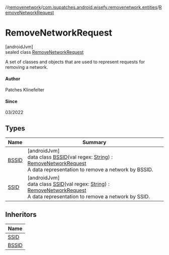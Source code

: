//[removenetwork](../../../index.md)/[com.isupatches.android.wisefy.removenetwork.entities](../index.md)/[RemoveNetworkRequest](index.md)

# RemoveNetworkRequest

[androidJvm]\
sealed class [RemoveNetworkRequest](index.md)

A set of classes and objects that are used to represent requests for removing a network.

#### Author

Patches Klinefelter

#### Since

03/2022

## Types

| Name | Summary |
|---|---|
| [BSSID](-b-s-s-i-d/index.md) | [androidJvm]<br>data class [BSSID](-b-s-s-i-d/index.md)(val regex: [String](https://kotlinlang.org/api/latest/jvm/stdlib/kotlin/-string/index.html)) : [RemoveNetworkRequest](index.md)<br>A data representation to remove a network by BSSID. |
| [SSID](-s-s-i-d/index.md) | [androidJvm]<br>data class [SSID](-s-s-i-d/index.md)(val regex: [String](https://kotlinlang.org/api/latest/jvm/stdlib/kotlin/-string/index.html)) : [RemoveNetworkRequest](index.md)<br>A data representation to remove a network by SSID. |

## Inheritors

| Name |
|---|
| [SSID](-s-s-i-d/index.md) |
| [BSSID](-b-s-s-i-d/index.md) |
